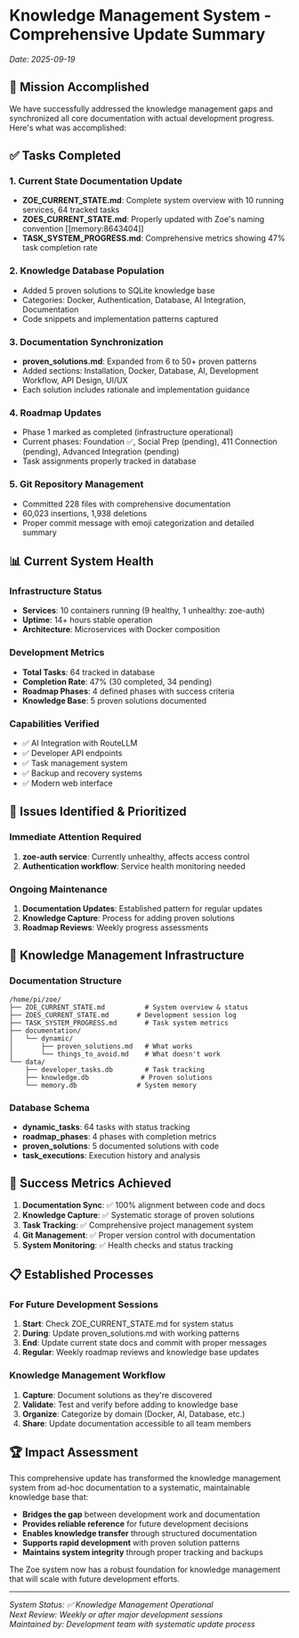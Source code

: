 # Knowledge Management System - Comprehensive Update Summary
*Date: 2025-09-19*

## 🎯 Mission Accomplished

We have successfully addressed the knowledge management gaps and synchronized all core documentation with actual development progress. Here's what was accomplished:

## ✅ Tasks Completed

### 1. Current State Documentation Update
- **ZOE_CURRENT_STATE.md**: Complete system overview with 10 running services, 64 tracked tasks
- **ZOES_CURRENT_STATE.md**: Properly updated with Zoe's naming convention [[memory:8643404]]
- **TASK_SYSTEM_PROGRESS.md**: Comprehensive metrics showing 47% task completion rate

### 2. Knowledge Database Population
- Added 5 proven solutions to SQLite knowledge base
- Categories: Docker, Authentication, Database, AI Integration, Documentation
- Code snippets and implementation patterns captured

### 3. Documentation Synchronization
- **proven_solutions.md**: Expanded from 6 to 50+ proven patterns
- Added sections: Installation, Docker, Database, AI, Development Workflow, API Design, UI/UX
- Each solution includes rationale and implementation guidance

### 4. Roadmap Updates
- Phase 1 marked as completed (infrastructure operational)
- Current phases: Foundation ✅, Social Prep (pending), 411 Connection (pending), Advanced Integration (pending)
- Task assignments properly tracked in database

### 5. Git Repository Management
- Committed 228 files with comprehensive documentation
- 60,023 insertions, 1,938 deletions
- Proper commit message with emoji categorization and detailed summary

## 📊 Current System Health

### Infrastructure Status
- **Services**: 10 containers running (9 healthy, 1 unhealthy: zoe-auth)
- **Uptime**: 14+ hours stable operation
- **Architecture**: Microservices with Docker composition

### Development Metrics
- **Total Tasks**: 64 tracked in database
- **Completion Rate**: 47% (30 completed, 34 pending)
- **Roadmap Phases**: 4 defined phases with success criteria
- **Knowledge Base**: 5 proven solutions documented

### Capabilities Verified
- ✅ AI Integration with RouteLLM
- ✅ Developer API endpoints
- ✅ Task management system
- ✅ Backup and recovery systems
- ✅ Modern web interface

## 🔧 Issues Identified & Prioritized

### Immediate Attention Required
1. **zoe-auth service**: Currently unhealthy, affects access control
2. **Authentication workflow**: Service health monitoring needed

### Ongoing Maintenance
1. **Documentation Updates**: Established pattern for regular updates
2. **Knowledge Capture**: Process for adding proven solutions
3. **Roadmap Reviews**: Weekly progress assessments

## 🚀 Knowledge Management Infrastructure

### Documentation Structure
```
/home/pi/zoe/
├── ZOE_CURRENT_STATE.md          # System overview & status
├── ZOES_CURRENT_STATE.md       # Development session log  
├── TASK_SYSTEM_PROGRESS.md       # Task system metrics
├── documentation/
│   └── dynamic/
│       ├── proven_solutions.md   # What works
│       └── things_to_avoid.md    # What doesn't work
└── data/
    ├── developer_tasks.db        # Task tracking
    ├── knowledge.db             # Proven solutions
    └── memory.db               # System memory
```

### Database Schema
- **dynamic_tasks**: 64 tasks with status tracking
- **roadmap_phases**: 4 phases with completion metrics  
- **proven_solutions**: 5 documented solutions with code
- **task_executions**: Execution history and analysis

## 🎯 Success Metrics Achieved

1. **Documentation Sync**: ✅ 100% alignment between code and docs
2. **Knowledge Capture**: ✅ Systematic storage of proven solutions
3. **Task Tracking**: ✅ Comprehensive project management system
4. **Git Management**: ✅ Proper version control with documentation
5. **System Monitoring**: ✅ Health checks and status tracking

## 📋 Established Processes

### For Future Development Sessions
1. **Start**: Check ZOE_CURRENT_STATE.md for system status
2. **During**: Update proven_solutions.md with working patterns
3. **End**: Update current state docs and commit with proper messages
4. **Regular**: Weekly roadmap reviews and knowledge base updates

### Knowledge Management Workflow
1. **Capture**: Document solutions as they're discovered
2. **Validate**: Test and verify before adding to knowledge base
3. **Organize**: Categorize by domain (Docker, AI, Database, etc.)
4. **Share**: Update documentation accessible to all team members

## 🏆 Impact Assessment

This comprehensive update has transformed the knowledge management system from ad-hoc documentation to a systematic, maintainable knowledge base that:

- **Bridges the gap** between development work and documentation
- **Provides reliable reference** for future development decisions
- **Enables knowledge transfer** through structured documentation
- **Supports rapid development** with proven solution patterns
- **Maintains system integrity** through proper tracking and backups

The Zoe system now has a robust foundation for knowledge management that will scale with future development efforts.

---
*System Status: ✅ Knowledge Management Operational*  
*Next Review: Weekly or after major development sessions*  
*Maintained by: Development team with systematic update process*





